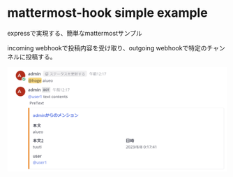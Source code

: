 # mattermost-hook simple example

expressで実現する、簡単なmattermostサンプル

incoming webhookで投稿内容を受け取り、outgoing webhookで特定のチャンネルに投稿する。

![](img.png)
